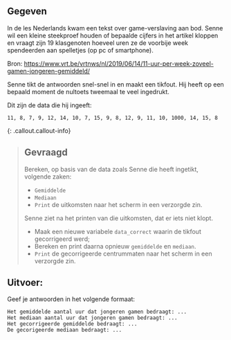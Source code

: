 ## Gegeven

In de les Nederlands kwam een tekst over game-verslaving aan bod. Senne wil een kleine steekproef houden of bepaalde cijfers in het artikel kloppen en vraagt zijn 19 klasgenoten hoeveel uren ze de voorbije week spendeerden aan spelletjes (op pc of smartphone).

Bron: https://www.vrt.be/vrtnws/nl/2019/06/14/11-uur-per-week-zoveel-gamen-jongeren-gemiddeld/

Senne tikt de antwoorden snel-snel in en maakt een tikfout. Hij heeft op een bepaald moment de nultoets tweemaal te veel ingedrukt.

Dit zijn de data die hij ingeeft:

```
11, 8, 7, 9, 12, 14, 10, 7, 15, 9, 8, 12, 9, 11, 10, 1000, 14, 15, 8
```

{: .callout.callout-info}
>## Gevraagd
>Bereken, op basis van de data zoals Senne die heeft ingetikt, volgende zaken: 
>* `Gemiddelde`
>* `Mediaan`
>* `Print` de uitkomsten naar het scherm in een verzorgde zin. 
>
>Senne ziet na het printen van die uitkomsten, dat er iets niet klopt.
>* Maak een nieuwe variabele `data_correct` waarin de tikfout gecorrigeerd werd;
>* Bereken en print daarna opnieuw `gemiddelde` en `mediaan`.
>* `Print` de gecorrigeerde centrummaten naar het scherm in een verzorgde zin.
> 

## Uitvoer: 

Geef je antwoorden in het volgende formaat:
```
Het gemiddelde aantal uur dat jongeren gamen bedraagt: ...
Het mediaan aantal uur dat jongeren gamen bedraagt: ...
Het gecorrigeerde gemiddelde bedraagt: ...
De gecorigeerde mediaan bedraagt: ...
```

